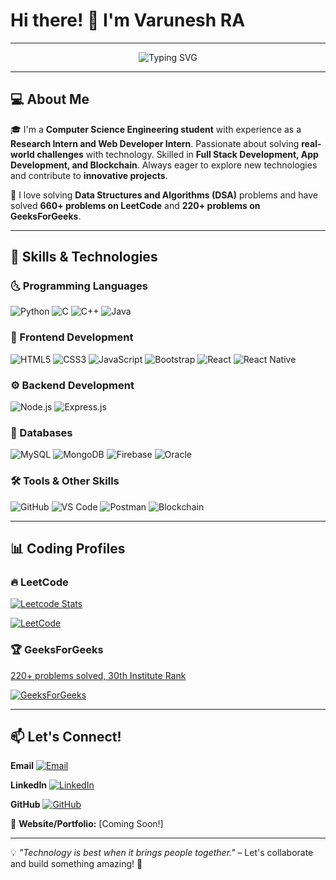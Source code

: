 # Hi there! 👋 I'm **Varunesh RA**

---

<p align="center">
  <img src="https://readme-typing-svg.herokuapp.com?font=Fira+Code&weight=600&size=22&pause=1000&color=32CD32&width=600&lines=Passionate+Developer+%7C+Problem+Solver+%7C+Tech+Enthusiast;Full+Stack+Developer+%7C+App+Developer;Exploring+Blockchain+and+AI;Let's+build+something+amazing+together!" alt="Typing SVG" />
</p>

---

## 💻 About Me

🎓 I'm a **Computer Science Engineering student** with experience as a **Research Intern and Web Developer Intern**. Passionate about solving **real-world challenges** with technology. Skilled in **Full Stack Development, App Development, and Blockchain**. Always eager to explore new technologies and contribute to **innovative projects**.

🚀 I love solving **Data Structures and Algorithms (DSA)** problems and have solved **660+ problems on LeetCode** and **220+ problems on GeeksForGeeks**.

---

## 🚀 Skills & Technologies

### 🌜 Programming Languages
![Python](https://img.shields.io/badge/Python-3776AB?style=for-the-badge&logo=python&logoColor=white)
![C](https://img.shields.io/badge/C-00599C?style=for-the-badge&logo=c&logoColor=white)
![C++](https://img.shields.io/badge/C%2B%2B-00599C?style=for-the-badge&logo=c%2B%2B&logoColor=white)
![Java](https://img.shields.io/badge/Java-007396?style=for-the-badge&logo=java&logoColor=white)

### 🎨 Frontend Development
![HTML5](https://img.shields.io/badge/HTML5-E34F26?style=for-the-badge&logo=html5&logoColor=white)
![CSS3](https://img.shields.io/badge/CSS3-1572B6?style=for-the-badge&logo=css3&logoColor=white)
![JavaScript](https://img.shields.io/badge/JavaScript-F7DF1E?style=for-the-badge&logo=javascript&logoColor=black)
![Bootstrap](https://img.shields.io/badge/Bootstrap-563D7C?style=for-the-badge&logo=bootstrap&logoColor=white)
![React](https://img.shields.io/badge/React-61DAFB?style=for-the-badge&logo=react&logoColor=black)
![React Native](https://img.shields.io/badge/React_Native-20232A?style=for-the-badge&logo=react&logoColor=61DAFB)

### ⚙️ Backend Development
![Node.js](https://img.shields.io/badge/Node.js-43853D?style=for-the-badge&logo=node.js&logoColor=white)
![Express.js](https://img.shields.io/badge/Express.js-000000?style=for-the-badge&logo=express&logoColor=white)

### 🛄 Databases
![MySQL](https://img.shields.io/badge/MySQL-4479A1?style=for-the-badge&logo=mysql&logoColor=white)
![MongoDB](https://img.shields.io/badge/MongoDB-4EA94B?style=for-the-badge&logo=mongodb&logoColor=white)
![Firebase](https://img.shields.io/badge/Firebase-FFCA28?style=for-the-badge&logo=firebase&logoColor=black)
![Oracle](https://img.shields.io/badge/Oracle-F80000?style=for-the-badge&logo=oracle&logoColor=white)

### 🛠️ Tools & Other Skills
![GitHub](https://img.shields.io/badge/GitHub-181717?style=for-the-badge&logo=github&logoColor=white)
![VS Code](https://img.shields.io/badge/VS%20Code-007ACC?style=for-the-badge&logo=visual-studio-code&logoColor=white)
![Postman](https://img.shields.io/badge/Postman-FF6C37?style=for-the-badge&logo=postman&logoColor=white)
![Blockchain](https://img.shields.io/badge/Blockchain-121D33?style=for-the-badge&logo=blockchain.com&logoColor=white)

---

## 📊 Coding Profiles

### 🔥 LeetCode
[![Leetcode Stats](https://leetcard.jacoblin.cool/ravarunesh?ext=contest&theme=dark)](https://leetcode.com/ravarunesh)

[![LeetCode](https://img.shields.io/badge/LeetCode-Profile-orange?style=flat&logo=leetcode)](https://leetcode.com/ravarunesh/)

### 🏆 GeeksForGeeks
[220+ problems solved, 30th Institute Rank](https://www.geeksforgeeks.org/user/varunesh/)  

[![GeeksForGeeks](https://img.shields.io/badge/GeeksForGeeks-Profile-green?style=flat)](https://www.geeksforgeeks.org/user/varunesh/)

---

## 📫 Let's Connect!

**Email**
[![Email](https://img.shields.io/badge/Email-ravarunesh2004%40gmail.com-red?style=for-the-badge&logo=gmail&logoColor=white)](mailto:ravarunesh2004@gmail.com)

**LinkedIn**
[![LinkedIn](https://img.shields.io/badge/LinkedIn-Profile-blue?style=for-the-badge&logo=linkedin)](https://www.linkedin.com/in/ra-varunesh)

**GitHub**
[![GitHub](https://img.shields.io/badge/GitHub-Profile-black?style=for-the-badge&logo=github)](https://github.com/varuneshRA)

🚀 **Website/Portfolio:** [Coming Soon!]

---

💡 _"Technology is best when it brings people together."_ – Let's collaborate and build something amazing! 🚀
